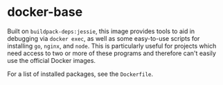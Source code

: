 # docker-base

Built on `buildpack-deps:jessie`, this image provides tools to aid in debugging via `docker exec`, as well as some easy-to-use scripts for installing `go`, `nginx`, and `node`. This is particularly useful for projects which need access to two or more of these programs and therefore can't easily use the official Docker images.

For a list of installed packages, see the `Dockerfile`.
